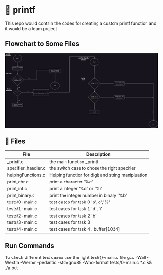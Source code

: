 # 🐉 printf
This repo would contain the codes for creating a custom printf function and it would be a team project

## Flowchart to Some Files
<img src="https://github.com/Isaiah-woko/printf/blob/master/documentation_files/Untitled%20Diagram.drawio.png">

## 📂 Files 
|File|Description|
|---|---|
|_printf.c| the main function _printf|
|specifier_handler.c| the switch case to chose the right specifier|
|helpingFunctions.c|Helping function for digit and string manipluation|
|print_chr.c|print a character '%c' |
|print_int.c|print a integer '%d' or '%i'|
|print_binary.c|print the integer number in binary '%b'|
|tests/0-main.c | test cases for task 0 's','c','%'|
|tests/1-main.c | test cases for task 1 'd', 'i'|
|tests/2-main.c | test cases for task 2 'b'|
|tests/3-main.c | test cases for task 3|
|tests/4-main.c | test cases for task 4 . buffer[1024]|



## Run Commands
To check different test cases use the right test/{}-main.c file
     gcc -Wall -Wextra -Werror -pedantic -std=gnu89 -Wno-format tests/0-main.c *.c && ./a.out
